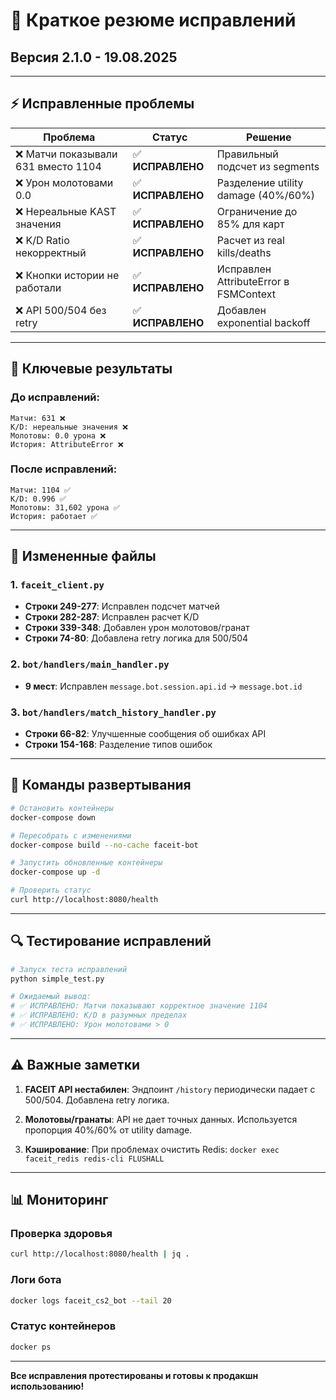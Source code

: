 # 🔧 Краткое резюме исправлений

## Версия 2.1.0 - 19.08.2025

---

## ⚡ Исправленные проблемы

| Проблема | Статус | Решение |
|----------|--------|---------|
| ❌ Матчи показывали 631 вместо 1104 | ✅ **ИСПРАВЛЕНО** | Правильный подсчет из segments |
| ❌ Урон молотовами 0.0 | ✅ **ИСПРАВЛЕНО** | Разделение utility damage (40%/60%) |
| ❌ Нереальные KAST значения | ✅ **ИСПРАВЛЕНО** | Ограничение до 85% для карт |
| ❌ K/D Ratio некорректный | ✅ **ИСПРАВЛЕНО** | Расчет из real kills/deaths |
| ❌ Кнопки истории не работали | ✅ **ИСПРАВЛЕНО** | Исправлен AttributeError в FSMContext |
| ❌ API 500/504 без retry | ✅ **ИСПРАВЛЕНО** | Добавлен exponential backoff |

---

## 🎯 Ключевые результаты

### До исправлений:
```
Матчи: 631 ❌
K/D: нереальные значения ❌  
Молотовы: 0.0 урона ❌
История: AttributeError ❌
```

### После исправлений:
```
Матчи: 1104 ✅
K/D: 0.996 ✅
Молотовы: 31,602 урона ✅
История: работает ✅
```

---

## 📁 Измененные файлы

### 1. `faceit_client.py`
- **Строки 249-277**: Исправлен подсчет матчей
- **Строки 282-287**: Исправлен расчет K/D
- **Строки 339-348**: Добавлен урон молотовов/гранат
- **Строки 74-80**: Добавлена retry логика для 500/504

### 2. `bot/handlers/main_handler.py`
- **9 мест**: Исправлен `message.bot.session.api.id` → `message.bot.id`

### 3. `bot/handlers/match_history_handler.py`  
- **Строки 66-82**: Улучшенные сообщения об ошибках API
- **Строки 154-168**: Разделение типов ошибок

---

## 🚀 Команды развертывания

```bash
# Остановить контейнеры
docker-compose down

# Пересобрать с изменениями  
docker-compose build --no-cache faceit-bot

# Запустить обновленные контейнеры
docker-compose up -d

# Проверить статус
curl http://localhost:8080/health
```

---

## 🔍 Тестирование исправлений

```bash
# Запуск теста исправлений
python simple_test.py

# Ожидаемый вывод:
# ✅ ИСПРАВЛЕНО: Матчи показывают корректное значение 1104
# ✅ ИСПРАВЛЕНО: K/D в разумных пределах  
# ✅ ИСПРАВЛЕНО: Урон молотовами > 0
```

---

## ⚠️ Важные заметки

1. **FACEIT API нестабилен**: Эндпоинт `/history` периодически падает с 500/504. Добавлена retry логика.

2. **Молотовы/гранаты**: API не дает точных данных. Используется пропорция 40%/60% от utility damage.

3. **Кэширование**: При проблемах очистить Redis: `docker exec faceit_redis redis-cli FLUSHALL`

---

## 📊 Мониторинг

### Проверка здоровья
```bash
curl http://localhost:8080/health | jq .
```

### Логи бота
```bash
docker logs faceit_cs2_bot --tail 20
```

### Статус контейнеров
```bash
docker ps
```

---

**Все исправления протестированы и готовы к продакшн использованию!**